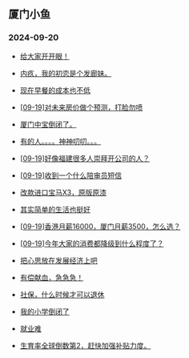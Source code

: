 ## 厦门小鱼 
### 2024-09-20

+ [给大家开开眼！](http://bbs.xmfish.com/read-htm-tid-18244877.html)

+ [内疚，我的初恋是个发廊妹。](http://bbs.xmfish.com/read-htm-tid-18244931.html)

+ [现在早餐的成本也不低](http://bbs.xmfish.com/read-htm-tid-18244842.html)

+ [[09-19]对未来房价做个预测，打脸勿喷](http://bbs.xmfish.com/read-htm-tid-18244924.html)

+ [厦门中宝倒闭了。](http://bbs.xmfish.com/read-htm-tid-18245024.html)

+ [有的人。。。。神神叨叨。。。](http://bbs.xmfish.com/read-htm-tid-18244948.html)

+ [[09-19]好像福建很多人崇拜开公司的人？](http://bbs.xmfish.com/read-htm-tid-18244981.html)

+ [[09-19]收到一个什么陪审员短信](http://bbs.xmfish.com/read-htm-tid-18244887.html)

+ [改款进口宝马X3，原版原漆](http://bbs.xmfish.com/read-htm-tid-18244817.html)

+ [其实简单的生活也挺好](http://bbs.xmfish.com/read-htm-tid-18244899.html)

+ [[09-19]香港月薪16000，厦门月薪3500，怎么选？](http://bbs.xmfish.com/read-htm-tid-18245023.html)

+ [[09-19]今年大家的消费都降级到什么程度了？](http://bbs.xmfish.com/read-htm-tid-18245085.html)

+ [把心思放在发展经济上吧](http://bbs.xmfish.com/read-htm-tid-18245099.html)

+ [有偿献血，急急急！](http://bbs.xmfish.com/read-htm-tid-18244999.html)

+ [社保，什么时候才可以退休](http://bbs.xmfish.com/read-htm-tid-18245015.html)

+ [我的小学倒闭了](http://bbs.xmfish.com/read-htm-tid-18245178.html)

+ [就业难](http://bbs.xmfish.com/read-htm-tid-18245046.html)

+ [生育率全球倒数第2，赶快加强补贴力度。](http://bbs.xmfish.com/read-htm-tid-18245102.html)

